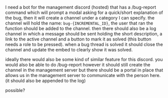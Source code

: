 I need a bot for the management discord (hosted) that has a /bug-report command which will prompt a modal asking for a quick/short explanation of the bug, then it will create a channel under a category I can specify. the channel will hold the name: `bug-{INCREMENTAL_ID}`, the user that ran the function should be added to the channel. then there should also be a log channel in which a message should be sent holding the short description, a link to the active channel and a button to mark it as solved (this button needs a role to be pressed). when a bug thread is solved it should close the channel and update the embed to clearly show it was solved.

ideally there would also be some kind of similar feature for this discord. you would also be able to do /bug-report however it should still create the channel in the management server but there should be a portal in place that allows us in the management server to communicate with the person here. (it should also be appended to the log)

possible?
